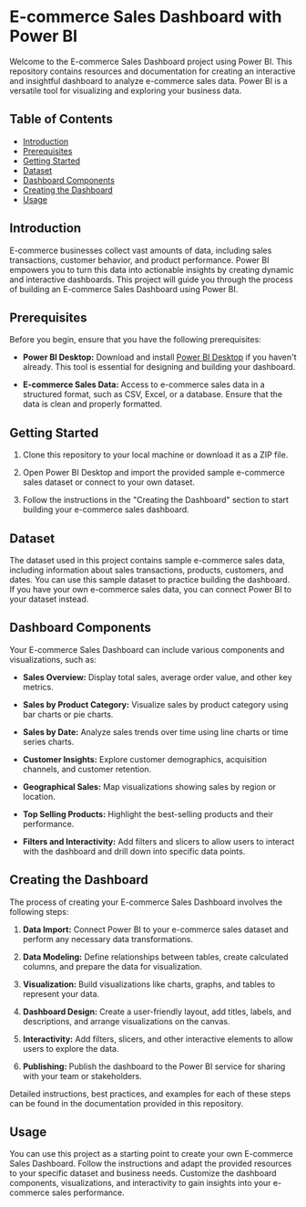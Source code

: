 # E-commerce Sales Dashboard with Power BI

Welcome to the E-commerce Sales Dashboard project using Power BI. This repository contains resources and documentation for creating an interactive and insightful dashboard to analyze e-commerce sales data. Power BI is a versatile tool for visualizing and exploring your business data.

## Table of Contents
- [Introduction](#introduction)
- [Prerequisites](#prerequisites)
- [Getting Started](#getting-started)
- [Dataset](#dataset)
- [Dashboard Components](#dashboard-components)
- [Creating the Dashboard](#creating-the-dashboard)
- [Usage](#usage)

## Introduction

E-commerce businesses collect vast amounts of data, including sales transactions, customer behavior, and product performance. Power BI empowers you to turn this data into actionable insights by creating dynamic and interactive dashboards. This project will guide you through the process of building an E-commerce Sales Dashboard using Power BI.

## Prerequisites

Before you begin, ensure that you have the following prerequisites:

- **Power BI Desktop:** Download and install [Power BI Desktop](https://powerbi.microsoft.com/en-us/desktop/) if you haven't already. This tool is essential for designing and building your dashboard.

- **E-commerce Sales Data:** Access to e-commerce sales data in a structured format, such as CSV, Excel, or a database. Ensure that the data is clean and properly formatted.

## Getting Started

1. Clone this repository to your local machine or download it as a ZIP file.

2. Open Power BI Desktop and import the provided sample e-commerce sales dataset or connect to your own dataset.

3. Follow the instructions in the "Creating the Dashboard" section to start building your e-commerce sales dashboard.

## Dataset

The dataset used in this project contains sample e-commerce sales data, including information about sales transactions, products, customers, and dates. You can use this sample dataset to practice building the dashboard. If you have your own e-commerce sales data, you can connect Power BI to your dataset instead.

## Dashboard Components

Your E-commerce Sales Dashboard can include various components and visualizations, such as:

- **Sales Overview:** Display total sales, average order value, and other key metrics.

- **Sales by Product Category:** Visualize sales by product category using bar charts or pie charts.

- **Sales by Date:** Analyze sales trends over time using line charts or time series charts.

- **Customer Insights:** Explore customer demographics, acquisition channels, and customer retention.

- **Geographical Sales:** Map visualizations showing sales by region or location.

- **Top Selling Products:** Highlight the best-selling products and their performance.

- **Filters and Interactivity:** Add filters and slicers to allow users to interact with the dashboard and drill down into specific data points.

## Creating the Dashboard

The process of creating your E-commerce Sales Dashboard involves the following steps:

1. **Data Import:** Connect Power BI to your e-commerce sales dataset and perform any necessary data transformations.

2. **Data Modeling:** Define relationships between tables, create calculated columns, and prepare the data for visualization.

3. **Visualization:** Build visualizations like charts, graphs, and tables to represent your data.

4. **Dashboard Design:** Create a user-friendly layout, add titles, labels, and descriptions, and arrange visualizations on the canvas.

5. **Interactivity:** Add filters, slicers, and other interactive elements to allow users to explore the data.

6. **Publishing:** Publish the dashboard to the Power BI service for sharing with your team or stakeholders.

Detailed instructions, best practices, and examples for each of these steps can be found in the documentation provided in this repository.

## Usage

You can use this project as a starting point to create your own E-commerce Sales Dashboard. Follow the instructions and adapt the provided resources to your specific dataset and business needs. Customize the dashboard components, visualizations, and interactivity to gain insights into your e-commerce sales performance.

